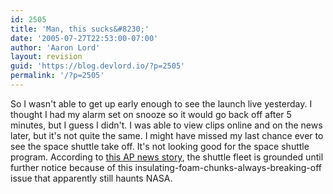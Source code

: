 ```yaml
---
id: 2505
title: 'Man, this sucks&#8230;'
date: '2005-07-27T22:53:00-07:00'
author: 'Aaron Lord'
layout: revision
guid: 'https://blog.devlord.io/?p=2505'
permalink: '/?p=2505'
---
```


So I wasn't able to get up early enough to see the launch live yesterday.  I thought I had my alarm set on snooze so it would go back off after 5 minutes, but I guess I didn't.  I was able to view clips online and on the news later, but it's not quite the same.  I might have missed my last chance ever to see the space shuttle take off.  It's not looking good for the space shuttle program.  According to <a href="http://news.yahoo.com/s/ap/20050728/ap_on_sc/space_shuttle/nc:2117;_ylt=Ap52JBr3XqKSbw9Akucu3SmHgsgF;_ylu=X3oDMTBiMW04NW9mBHNlYwMlJVRPUCUl">this AP news story</a>, the shuttle fleet is grounded until further notice because of this insulating-foam-chunks-always-breaking-off issue that apparently still haunts NASA.<div class="blogger-post-footer"></div>